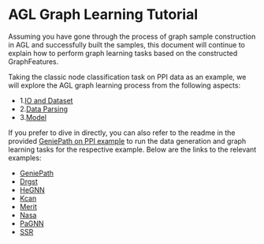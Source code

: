 # AGL Graph Learning Tutorial

Assuming you have gone through the process of graph sample construction in AGL and successfully built the samples, this
document will continue to explain how to perform graph learning tasks based on the constructed GraphFeatures.

Taking the classic node classification task on PPI data as an example, we will explore the AGL graph learning process
from the following aspects:

* 1.[IO and Dataset](./learning_step1_read_data_EN.md)
* 2.[Data Parsing](./learning_step2_parse_data_EN.md)
* 3.[Model](./learning_step3_model_EN.md)

If you prefer to dive in directly, you can also refer to the readme in the
provided [GeniePath on PPI example](../../../agl/python/examples/geniepath_ppi) to run the data generation and graph
learning tasks for the respective example. Below are the links to the relevant examples:

* [GeniePath](../../../agl/python/examples/geniepath_ppi)
* [Drgst](../../../agl/python/examples/drgst)
* [HeGNN](../../../agl/python/examples/hegnn_acm)
* [Kcan](../../../agl/python/examples/kcan_movielens)
* [Merit](../../../agl/python/examples/merit)
* [Nasa](../../../agl/python/examples/nasa)
* [PaGNN](../../../agl/python/examples/pagnn)
* [SSR](../../../agl/python/examples/ssr_lastfm)